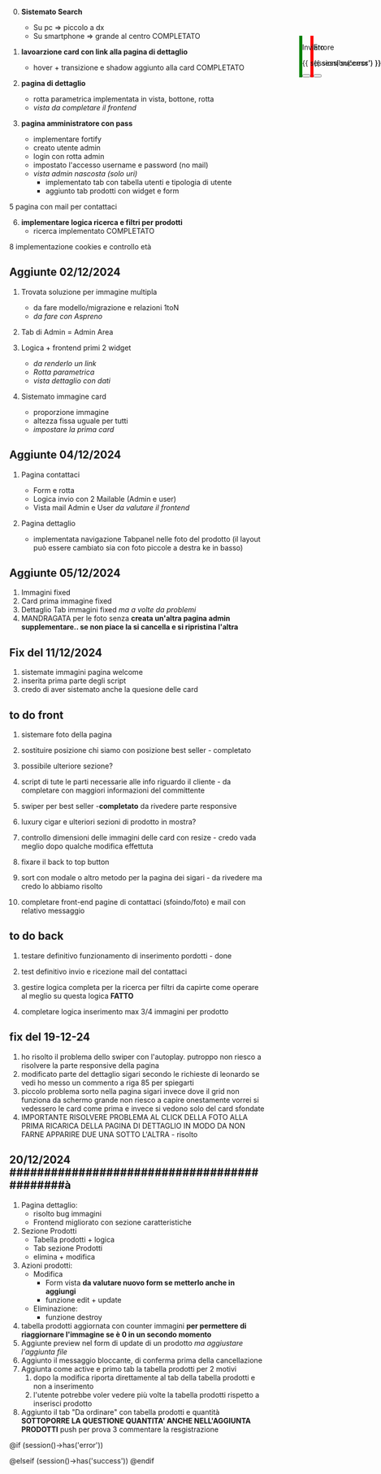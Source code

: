 0. **Sistemato Search**
    - Su pc => piccolo a dx
    - Su smartphone => grande al centro
    COMPLETATO

1. **lavoarzione card con link alla pagina di dettaglio** 
    - hover + transizione e shadow aggiunto alla card
    COMPLETATO

2. **pagina di dettaglio**
    - rotta parametrica implementata in vista, bottone, rotta
    - *vista da completare il frontend*

3. **pagina amministratore con pass**
    - implementare fortify
    - creato utente admin
    - login con rotta admin
    - impostato l'accesso username e password (no mail)
    - *vista admin nascosta (solo uri)*
        - implementato tab con tabella utenti e tipologia di utente
        - aggiunto tab prodotti con widget e form 

5 pagina con mail per contattaci

6. **implementare logica ricerca e filtri per prodotti**
    - ricerca implementato
COMPLETATO

8 implementazione cookies e controllo età 


## Aggiunte 02/12/2024 #############################################################################

1. Trovata soluzione per immagine multipla
    - da fare modello/migrazione e relazioni 1toN
    - *da fare con Aspreno*

2. Tab di Admin = Admin Area

3. Logica + frontend primi 2 widget
    - *da renderlo un link*
    - *Rotta parametrica*
    - *vista dettaglio con dati*

4. Sistemato immagine card
    - proporzione immagine
    - altezza fissa uguale per tutti
    - *impostare la prima card*

## Aggiunte 04/12/2024 #############################################################################
1. Pagina contattaci 
    - Form e rotta
    - Logica invio con 2 Mailable (Admin e user)
    - Vista mail Admin e User *da valutare il frontend*

2. Pagina dettaglio
    - implementata navigazione Tabpanel nelle foto del prodotto (il layout può essere cambiato sia con foto piccole a destra ke in basso)

## Aggiunte 05/12/2024 #############################################################################
1. Immagini fixed
2. Card prima immagine fixed
3. Dettaglio Tab immagini fixed *ma a volte da problemi*
4. MANDRAGATA per le foto senza
**creata un'altra pagina admin supplementare.. se non piace la si cancella e si ripristina l'altra**


## Fix del 11/12/2024 ##############################################################################
1. sistemate immagini pagina welcome 
2. inserita prima parte degli script 
3. credo di aver sistemato anche la quesione delle card 



## to do front #########################################################################

1. sistemare foto della pagina

2. sostituire posizione chi siamo con posizione best seller - completato

3. possibile ulteriore sezione?

4. script di tute le parti necessarie alle info riguardo il cliente - da completare con maggiori informazioni del committente

5. swiper per best seller -**completato**  da rivedere parte responsive 

6. luxury cigar e ulteriori sezioni di prodotto in mostra?

6. controllo dimensioni delle immagini delle card con resize - credo vada meglio dopo qualche modifica effettuta

7. fixare il back to top button

8. sort con modale o altro metodo per la pagina dei sigari - da rivedere ma credo lo abbiamo risolto 

9. completare front-end pagine di contattaci (sfoindo/foto) e mail con relativo messaggio

## to do back ############################################################################

1. testare definitivo funzionamento di inserimento pordotti - done

2. test definitivo invio e ricezione mail del contattaci

3. gestire logica completa per la ricerca per filtri da capirte come operare al meglio su questa logica **FATTO**

4. completare logica inserimento max 3/4 immagini per prodotto 

## fix del 19-12-24 ############################################################################
1. ho risolto il problema dello swiper con l'autoplay. putroppo non riesco a risolvere la parte responsive della pagina
2. modificato parte del dettaglio sigari secondo le richieste di leonardo se vedi ho messo un commento a riga  85 per spiegarti 
3. piccolo problema sorto nella pagina sigari invece dove il grid non funziona da schermo grande non riesco a capire onestamente vorrei si vedessero le card come prima e invece si vedono solo del card sfondate
4. IMPORTANTE RISOLVERE PROBLEMA AL CLICK DELLA FOTO ALLA PRIMA RICARICA DELLA PAGINA DI DETTAGLIO IN MODO DA NON FARNE APPARIRE DUE UNA SOTTO L'ALTRA - risolto


## 20/12/2024 ############################################à
1. Pagina dettaglio: 
    - risolto bug immagini
    - Frontend migliorato con sezione caratteristiche  
2. Sezione Prodotti 
    - Tabella prodotti + logica
    - Tab sezione Prodotti
    - elimina + modifica
3. Azioni prodotti:
    - Modifica
        - Form vista **da valutare nuovo form se metterlo anche in aggiungi**
        - funzione edit + update
    - Eliminazione:
        - funzione destroy
4. tabella prodotti aggiornata con counter immagini **per permettere di riaggiornare l'immagine se è 0 in un secondo momento**
5. Aggiunte preview nel form di update di un prodotto *ma aggiustare l'aggiunta file*
6. Aggiunto il messaggio bloccante, di conferma prima della cancellazione
7. Aggiunta come active e primo tab la tabella prodotti per 2 motivi
    1. dopo la modifica riporta direttamente al tab della tabella prodotti e non a inserimento
    2. l'utente potrebbe voler vedere più volte la tabella prodotti rispetto a inserisci prodotto
8. Aggiunto il tab "Da ordinare" con tabella prodotti e quantità
    **SOTTOPORRE LA QUESTIONE QUANTITA' ANCHE NELL'AGGIUNTA PRODOTTI**
    push per prova 3
 commentare la resgistrazione





  @if (session()->has('error'))
    <div class="alert alert-dismissible fade show w-25 ms-auto my-3 shadow-lg z-1"
        style="border-left: 6px solid red; transition: all 0.5s ease-out; position:absolute; top: 120px; right:0"
        id="sessionMSG">
        <div class="d-flex align-items-center">
            <i class="fa-solid fa-triangle-exclamation display-6 me-4 text-danger"></i>
            <div>
                <p class="text-danger fw-bold m-0">Errore</p>
                <p class="text-muted m-0">{{ session('error') }}</p>
            </div>
            <button type="button" class="btn-close" data-bs-dismiss="alert" aria-label="Close"></button>
        </div>
    </div>
@elseif (session()->has('success'))
    <div class="alert alert-dismissible fade show w-25 ms-auto my-3 shadow-lg z-1"
        style="border-left: 6px solid green; transition: all 0.5s ease-out; position:absolute; top: 120px; right:0"
        id="sessionMSG">
        <div class="d-flex align-items-center">
            <i class="fa-solid fa-circle-check display-6 me-4 text-success"></i>
            <div>
                <p class="text-success fw-bold m-0">Inviato</p>
                <p class="text-muted m-0">{{ session('success') }}</p>
            </div>
            <button type="button" class="btn-close" data-bs-dismiss="alert" aria-label="Close"></button>
        </div>
    </div>
@endif